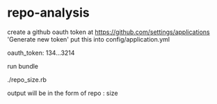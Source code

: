 # repo-analysis

create a github oauth token at https://github.com/settings/applications 'Generate new token'
put this into config/application.yml

oauth_token: 134...3214

run bundle

./repo_size.rb

output will be in the form of 
  repo : size
  
 

